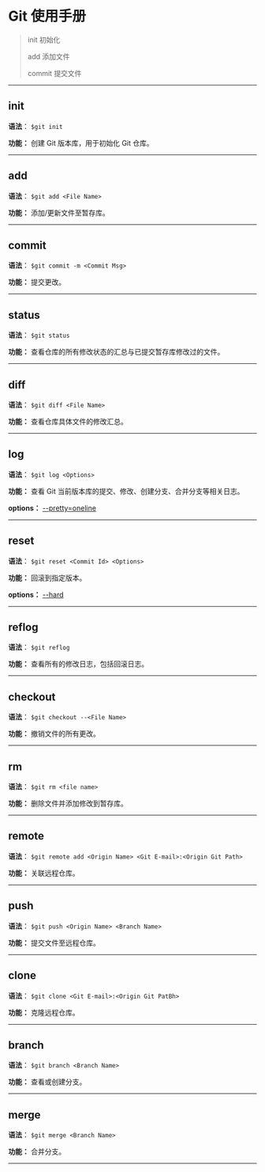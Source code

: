 # Git 使用手册

> init 初始化
>
> add 添加文件
>
> commit 提交文件

---

## init

**语法**： `$git init`

**功能：** 创建 Git 版本库，用于初始化 Git 仓库。

---

## add

**语法**： `$git add <File Name>`

**功能：** 添加/更新文件至暂存库。

---

## commit

**语法**： `$git commit -m <Commit Msg>`

**功能：** 提交更改。

---

## status

**语法**： `$git status`

**功能：** 查看仓库的所有修改状态的汇总与已提交暂存库修改过的文件。

---

## diff

**语法**： `$git diff <File Name>`

**功能：** 查看仓库具体文件的修改汇总。

---

## log

**语法**： `$git log <Options>`

**功能：** 查看 Git 当前版本库的提交、修改、创建分支、合并分支等相关日志。

**options：** [--pretty=oneline](www.baidu.com/s?wd=git%20log%20--pretty)

---

## reset

**语法**： `$git reset <Commit Id> <Options>`

**功能：** 回滚到指定版本。

**options：** [--hard](www.baidu.com/s?wd=git%20--hard)

---

## reflog

**语法**： `$git reflog`

**功能：** 查看所有的修改日志，包括回滚日志。

---

## checkout

**语法**： `$git checkout --<File Name>`

**功能：** 撤销文件的所有更改。

---

## rm

**语法**： `$git rm <file name>`

**功能：** 删除文件并添加修改到暂存库。

---

## remote

**语法**： `$git remote add <Origin Name> <Git E-mail>:<Origin Git Path>`

**功能：** 关联远程仓库。

---

## push

**语法**： `$git push <Origin Name> <Branch Name>`

**功能：** 提交文件至远程仓库。

---

## clone

**语法**： `$git clone <Git E-mail>:<Origin Git PatBh>`

**功能：** 克隆远程仓库。

---

## branch

**语法**： `$git branch <Branch Name>`

**功能：** 查看或创建分支。

---

## merge

**语法**： `$git merge <Branch Name>`

**功能：** 合并分支。

---
